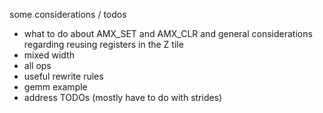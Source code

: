 some considerations / todos
* what to do about AMX_SET and AMX_CLR and general considerations regarding reusing registers in the Z tile
* mixed width
* all ops
* useful rewrite rules
* gemm example
* address TODOs (mostly have to do with strides)
